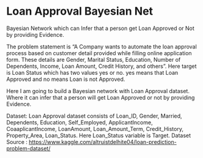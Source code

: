 # Loan Approval Bayesian Net

Bayesian Network which can Infer that a person get Loan Approved or Not by providing Evidence. 

The problem statement is “A Company wants to automate the loan approval process based on customer detail provided while filling online application form. These details are Gender, Marital Status, Education, Number of Dependents, Income, Loan Amount, Credit History, and others”. Here target is Loan Status which has two values yes or no. yes means that Loan Approved and no means Loan is not Approved.

Here I am going to build a Bayesian network with Loan Approval dataset. Where it can infer that a person will get Loan Approved or not by providing Evidence.

Dataset:
Loan Approval dataset consists of Loan_ID, Gender, Married, Dependents, Education, Self_Employed, ApplicantIncome, CoaaplicantIncome, LoanAmount, Loan_Amount_Term, Credit_History, Property_Area, Loan_Status. Here Loan_Status variable is Target. 
Dataset Source : https://www.kaggle.com/altruistdelhite04/loan-prediction-problem-dataset/

